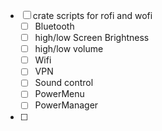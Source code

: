
- [ ] crate scripts for rofi and wofi
  - [ ] Bluetooth
  - [ ] high/low Screen Brightness
  - [ ] high/low volume
  - [ ] Wifi
  - [ ] VPN
  - [ ] Sound control
  - [ ] PowerMenu
  - [ ] PowerManager
- [ ] 